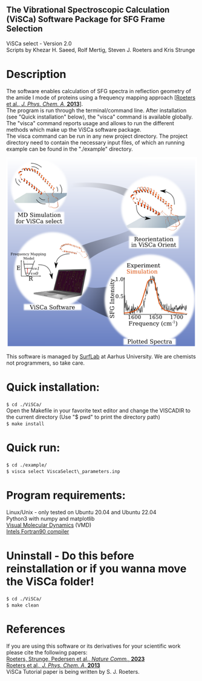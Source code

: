   
## The Vibrational Spectroscopic Calculation (ViSCa) Software Package for SFG Frame Selection
ViSCa select - Version 2.0  
Scripts by Khezar H. Saeed, Rolf Mertig, Steven J. Roeters and Kris Strunge  


# Description  
The software enables calculation of SFG spectra in reflection geometry of the amide I mode of proteins using a frequency mapping approach [[Roeters et al., *J. Phys. Chem. A*, **2013**](https://pubs.acs.org/doi/full/10.1021/jp401159r)].  
The program is run through the terminal/command line. After installation (see "Quick installation" below), the "visca" command is available globally.  
The "visca" command reports usage and allows to run the different methods which make up the ViSCa software package.  
The visca command can be run in any new project directory. The project directory need to contain the necessary input files, of which an running example can be found in the "./example" directory.  

   ![ViSCa graphic](/VSFG/ViSCa_graphic.png "Visca graphic")  

This software is managed by [SurfLab](https://chem.au.dk/en/research/research-areas-and-groups/physicalchemistry/surflab "SurfLab website") at Aarhus University. We are chemists not programmers, so take care.  


# Quick installation:
`$ cd ./ViSCa/`  
Open the Makefile in your favorite text editor and change the VISCADIR to the current directory (Use "$ pwd" to print the directory path)  
`$ make install`  


# Quick run:
`$ cd ./example/`  
`$ visca select ViscaSelect\_parameters.inp`  


# Program requirements:
  Linux/Unix - only tested on Ubuntu 20.04 and Ubuntu 22.04  
  Python3 with numpy and matplotlib  
  [Visual Molecular Dynamics](https://www.ks.uiuc.edu/Research/vmd/ "VMD website") (VMD)  
  [Intels Fortran90 compiler](https://www.intel.com/content/www/us/en/developer/articles/tool/oneapi-standalone-components.html#fortran "Download Fortran Compiler")  
  

# Uninstall - Do this before reinstallation or if you wanna move the ViSCa folder!
`$ cd ./ViSCa/`  
`$ make clean`  

# References
If you are using this software or its derivatives for your scientific work please cite the following papers:  
[Roeters, Strunge, Pedersen et al., *Nature Comm.*, **2023**](https://www.nature.com/articles/s41467-023-39843-1)  
[Roeters et al., *J. Phys. Chem. A*, **2013**](https://pubs.acs.org/doi/full/10.1021/jp401159r)  
ViSCa Tutorial paper is being written by S. J. Roeters.
